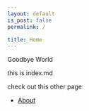 ```yaml
---
layout: default
is_post: false
permalink: /

title: Home
---
```


Goodbye World

this is index.md

check out this other page
- [About](/about/)